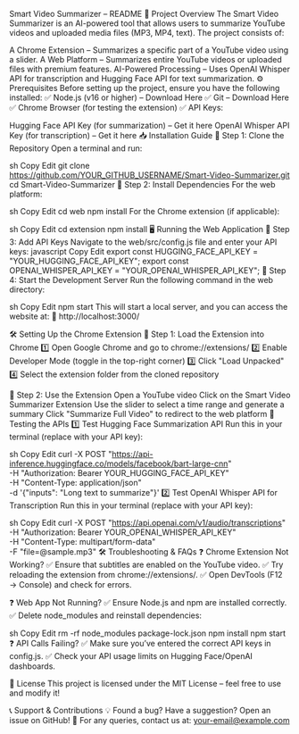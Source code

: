  Smart Video Summarizer – README
📖 Project Overview
The Smart Video Summarizer is an AI-powered tool that allows users to summarize YouTube videos and uploaded media files (MP3, MP4, text). The project consists of:

A Chrome Extension – Summarizes a specific part of a YouTube video using a slider.
A Web Platform – Summarizes entire YouTube videos or uploaded files with premium features.
AI-Powered Processing – Uses OpenAI Whisper API for transcription and Hugging Face API for text summarization.
⚙️ Prerequisites
Before setting up the project, ensure you have the following installed:
✅ Node.js (v16 or higher) – Download Here
✅ Git – Download Here
✅ Chrome Browser (for testing the extension)
✅ API Keys:

Hugging Face API Key (for summarization) – Get it here
OpenAI Whisper API Key (for transcription) – Get it here
📥 Installation Guide
🔹 Step 1: Clone the Repository
Open a terminal and run:

sh
Copy
Edit
git clone https://github.com/YOUR_GITHUB_USERNAME/Smart-Video-Summarizer.git
cd Smart-Video-Summarizer
🔹 Step 2: Install Dependencies
For the web platform:

sh
Copy
Edit
cd web
npm install
For the Chrome extension (if applicable):

sh
Copy
Edit
cd extension
npm install
🖥️ Running the Web Application
🔹 Step 3: Add API Keys
Navigate to the web/src/config.js file and enter your API keys:
javascript
Copy
Edit
export const HUGGING_FACE_API_KEY = "YOUR_HUGGING_FACE_API_KEY";
export const OPENAI_WHISPER_API_KEY = "YOUR_OPENAI_WHISPER_API_KEY";
🔹 Step 4: Start the Development Server
Run the following command in the web directory:

sh
Copy
Edit
npm start
This will start a local server, and you can access the website at:
🔗 http://localhost:3000/

🛠️ Setting Up the Chrome Extension
🔹 Step 1: Load the Extension into Chrome
1️⃣ Open Google Chrome and go to chrome://extensions/
2️⃣ Enable Developer Mode (toggle in the top-right corner)
3️⃣ Click "Load Unpacked"
4️⃣ Select the extension folder from the cloned repository

🔹 Step 2: Use the Extension
Open a YouTube video
Click on the Smart Video Summarizer Extension
Use the slider to select a time range and generate a summary
Click "Summarize Full Video" to redirect to the web platform
🧪 Testing the APIs
1️⃣ Test Hugging Face Summarization API
Run this in your terminal (replace with your API key):

sh
Copy
Edit
curl -X POST "https://api-inference.huggingface.co/models/facebook/bart-large-cnn" \
     -H "Authorization: Bearer YOUR_HUGGING_FACE_API_KEY" \
     -H "Content-Type: application/json" \
     -d '{"inputs": "Long text to summarize"}'
2️⃣ Test OpenAI Whisper API for Transcription
Run this in your terminal (replace with your API key):

sh
Copy
Edit
curl -X POST "https://api.openai.com/v1/audio/transcriptions" \
     -H "Authorization: Bearer YOUR_OPENAI_WHISPER_API_KEY" \
     -H "Content-Type: multipart/form-data" \
     -F "file=@sample.mp3"
🛠️ Troubleshooting & FAQs
❓ Chrome Extension Not Working?
✅ Ensure that subtitles are enabled on the YouTube video.
✅ Try reloading the extension from chrome://extensions/.
✅ Open DevTools (F12 → Console) and check for errors.

❓ Web App Not Running?
✅ Ensure Node.js and npm are installed correctly.
✅ Delete node_modules and reinstall dependencies:

sh
Copy
Edit
rm -rf node_modules package-lock.json
npm install
npm start
❓ API Calls Failing?
✅ Make sure you’ve entered the correct API keys in config.js.
✅ Check your API usage limits on Hugging Face/OpenAI dashboards.

📜 License
This project is licensed under the MIT License – feel free to use and modify it!

📞 Support & Contributions
💡 Found a bug? Have a suggestion? Open an issue on GitHub!
📧 For any queries, contact us at: your-email@example.com
